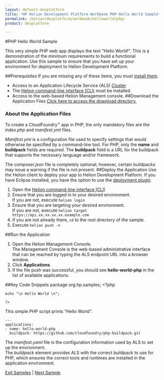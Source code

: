 ```yaml
---
layout: default-devplatform
title: "HP Helion Development Platform Workbook PHP Hello World Sample"
permalink: /helion/devplatform/workbook/helloworld/php/
product: devplatform

---
```

#PHP Hello World Sample

This very simple PHP web app displays the text "Hello World!". This is a demonstration of the minimum requirements to build a functional application.  Use this sample to ensure that you have set up your environment for deployment to Helion Development Platform.

##Prerequisites
If you are missing any of these items, you must [install them](/helion/devplatform/appdev/).

- Access to an Application Lifecycle Service (ALS) [Cluster](/als/v1/admin/cluster/)
- The  [Helion command-line interface (CLI)](/als/v1/user/client/) must be installed.
- Access to the web-based Helion Management console.
##Download the Application Files
[Click here to access the download directory.](https://github.com/HelionDevPlatform/helion-hello-world-phps)

### About the Application Files
To create a CloudFoundry&trade; app in PHP, the only mandatory files are the *index.php* and *manifest.yml* files. 

*Manifest.yml* is a configuration file used to specify settings that would otherwise be specified by a command-line tool. For PHP, only the **name** and **buildpack** fields are required. The **buildpack** field is a URL for the buildpack that supports the necessary language and/or framework.

The *composer.json* file is completely optional; however, certain buildpacks may issue a warning if the file is not present.
##Deploy the Application
Use the Helion client to deploy your app to Helion Development Platform.  If you have Eclipse installed, you have the option to use the [deployment plugin](/helion/devplatform/eclipse/).

1.	Open the [Helion command-line interface (CLI)](/als/v1/user/reference/client-ref/)
2.	Ensure that you are logged in to your desired environment.  <br>If you are not, execute `helion login` 
3.	Ensure that you are targeting your desired environment.  <br> If you are not, execute `helion target https://api.xx.xx.xx.xx.example.com`
4.	If you are not already there, `cd` to the root directory of the sample.
5.	Execute `helion push -n`

##Run the Application
1.	Open the Helion Management Console. <br> The Management Console is the web-based administrative interface that can be reached by typing the ALS endpoint URL into a browser window.
2.	Click **Applications**.
3.	If the file push was successful, you should see **hello-world-php** in the list of available applications.

##Key Code Snippets
	package org.hp.samples;
	<?php
	
	echo "\n Hello World \n";
	
	?>

This simple PHP script prints "Hello World".

	---
	applications:
	- name: hello-world-php  
	  buildpack: https://github.com/cloudfoundry/php-buildpack.git

The *manifest.yaml* file is the configuration information used by ALS to set up the environment. <br>
The *buildpack* element provides ALS with the correct buildpack to use for PHP, which ensures the correct tools and runtimes are installed in the application environment.


[Exit Samples](/helion/devplatform/) | [Next Sample](/helion/devplatform/workbook/database/php/) 

